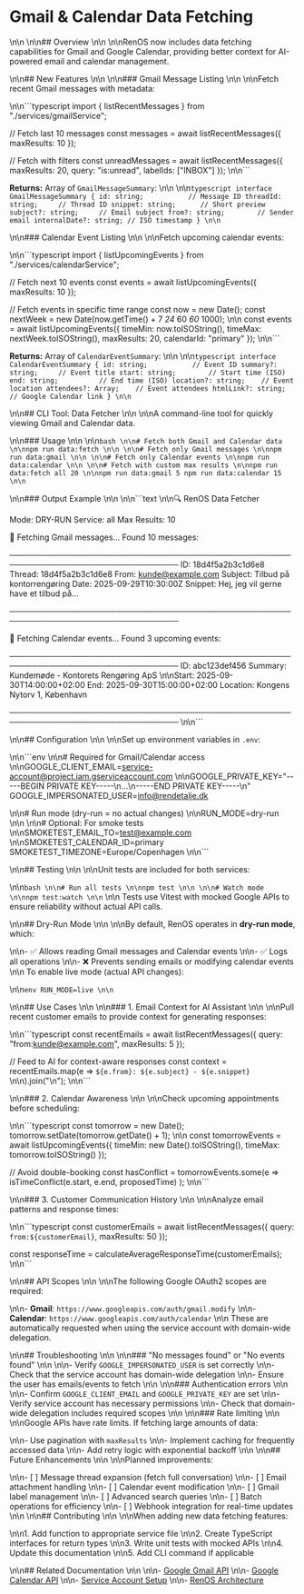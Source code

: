 # Gmail & Calendar Data Fetching\n\n\n\n## Overview\n\n\n\nRenOS now includes data fetching capabilities for Gmail and Google Calendar, providing better context for AI-powered email and calendar management.\n\n## New Features\n\n\n\n### Gmail Message Listing\n\n\n\nFetch recent Gmail messages with metadata:\n\n```typescriptimport { listRecentMessages } from "./services/gmailService";// Fetch last 10 messagesconst messages = await listRecentMessages({ maxResults: 10 });// Fetch with filtersconst unreadMessages = await listRecentMessages({    maxResults: 20,    query: "is:unread",    labelIds: ["INBOX"]});\n\n```**Returns:** Array of `GmailMessageSummary`:\n\n\n\n```typescriptinterface GmailMessageSummary {    id: string;           // Message ID    threadId: string;     // Thread ID    snippet: string;      // Short preview    subject?: string;     // Email subject    from?: string;        // Sender email    internalDate?: string; // ISO timestamp}\n\n```\n\n### Calendar Event Listing\n\n\n\nFetch upcoming calendar events:\n\n```typescriptimport { listUpcomingEvents } from "./services/calendarService";// Fetch next 10 eventsconst events = await listUpcomingEvents({ maxResults: 10 });// Fetch events in specific time rangeconst now = new Date();const nextWeek = new Date(now.getTime() + 7 _24_ 60 _60_ 1000);\n\nconst events = await listUpcomingEvents({    timeMin: now.toISOString(),    timeMax: nextWeek.toISOString(),    maxResults: 20,    calendarId: "primary"});\n\n```**Returns:** Array of `CalendarEventSummary`:\n\n\n\n```typescriptinterface CalendarEventSummary {    id: string;           // Event ID    summary?: string;     // Event title    start: string;        // Start time (ISO)    end: string;          // End time (ISO)    location?: string;    // Event location    attendees?: Array;    // Event attendees    htmlLink?: string;    // Google Calendar link}\n\n```\n\n## CLI Tool: Data Fetcher\n\n\n\nA command-line tool for quickly viewing Gmail and Calendar data.\n\n### Usage\n\n\n\n```bash\n\n# Fetch both Gmail and Calendar data\n\nnpm run data:fetch\n\n\n\n# Fetch only Gmail messages\n\nnpm run data:gmail\n\n\n\n# Fetch only Calendar events\n\nnpm run data:calendar\n\n\n\n# Fetch with custom max results\n\nnpm run data:fetch all 20\n\nnpm run data:gmail 5npm run data:calendar 15\n\n```\n\n### Output Example\n\n\n\n```text\n\n🔍 RenOS Data FetcherMode: DRY-RUNService: allMax Results: 10📧 Fetching Gmail messages...Found 10 messages:────────────────────────────────────────────────────────────────────────────────ID: 18d4f5a2b3c1d6e8Thread: 18d4f5a2b3c1d6e8From: <kunde@example.com>Subject: Tilbud på kontorrengøringDate: 2025-09-29T10:30:00ZSnippet: Hej, jeg vil gerne have et tilbud på...────────────────────────────────────────────────────────────────────────────────📅 Fetching Calendar events...Found 3 upcoming events:────────────────────────────────────────────────────────────────────────────────ID: abc123def456Summary: Kundemøde - Kontorets Rengøring ApS\n\nStart: 2025-09-30T14:00:00+02:00End: 2025-09-30T15:00:00+02:00Location: Kongens Nytorv 1, København────────────────────────────────────────────────────────────────────────────────\n\n```\n\n## Configuration\n\n\n\nSet up environment variables in `.env`:\n\n```env\n\n# Required for Gmail/Calendar access\n\nGOOGLE_CLIENT_EMAIL=<service-account@project.iam.gserviceaccount.com>\n\nGOOGLE_PRIVATE_KEY="-----BEGIN PRIVATE KEY-----\n...\n-----END PRIVATE KEY-----\n"GOOGLE_IMPERSONATED_USER=<info@rendetalje.dk>\n\n# Run mode (dry-run = no actual changes)\n\nRUN_MODE=dry-run\n\n\n\n# Optional: For smoke tests\n\nSMOKETEST_EMAIL_TO=<test@example.com>\n\nSMOKETEST_CALENDAR_ID=primarySMOKETEST_TIMEZONE=Europe/Copenhagen\n\n```\n\n## Testing\n\n\n\nUnit tests are included for both services:\n\n```bash\n\n# Run all tests\n\nnpm test\n\n\n\n# Watch mode\n\nnpm test:watch\n\n```\n\nTests use Vitest with mocked Google APIs to ensure reliability without actual API calls.\n\n## Dry-Run Mode\n\n\n\nBy default, RenOS operates in **dry-run mode**, which:\n\n- ✅ Allows reading Gmail messages and Calendar events\n\n- ✅ Logs all operations\n\n- ❌ Prevents sending emails or modifying calendar events\n\nTo enable live mode (actual API changes):\n\n```envRUN_MODE=live\n\n```\n\n## Use Cases\n\n\n\n### 1. Email Context for AI Assistant\n\n\n\nPull recent customer emails to provide context for generating responses:\n\n```typescriptconst recentEmails = await listRecentMessages({    query: "from:kunde@example.com",    maxResults: 5});// Feed to AI for context-aware responsesconst context = recentEmails.map(e =>    `${e.from}: ${e.subject} - ${e.snippet}`\n\n).join("\n");\n\n```\n\n### 2. Calendar Awareness\n\n\n\nCheck upcoming appointments before scheduling:\n\n```typescriptconst tomorrow = new Date();tomorrow.setDate(tomorrow.getDate() + 1);\n\nconst tomorrowEvents = await listUpcomingEvents({    timeMin: new Date().toISOString(),    timeMax: tomorrow.toISOString()});// Avoid double-bookingconst hasConflict = tomorrowEvents.some(e =>    isTimeConflict(e.start, e.end, proposedTime));\n\n```\n\n### 3. Customer Communication History\n\n\n\nAnalyze email patterns and response times:\n\n```typescriptconst customerEmails = await listRecentMessages({    query: `from:${customerEmail}`,    maxResults: 50});const responseTime = calculateAverageResponseTime(customerEmails);\n\n```\n\n## API Scopes\n\n\n\nThe following Google OAuth2 scopes are required:\n\n- **Gmail**: `https://www.googleapis.com/auth/gmail.modify`\n\n- **Calendar**: `https://www.googleapis.com/auth/calendar`\n\nThese are automatically requested when using the service account with domain-wide delegation.\n\n## Troubleshooting\n\n\n\n### "No messages found" or "No events found"\n\n\n\n- Verify `GOOGLE_IMPERSONATED_USER` is set correctly\n\n- Check that the service account has domain-wide delegation\n\n- Ensure the user has emails/events to fetch\n\n\n\n### Authentication errors\n\n\n\n- Confirm `GOOGLE_CLIENT_EMAIL` and `GOOGLE_PRIVATE_KEY` are set\n\n- Verify service account has necessary permissions\n\n- Check that domain-wide delegation includes required scopes\n\n\n\n### Rate limiting\n\n\n\nGoogle APIs have rate limits. If fetching large amounts of data:\n\n- Use pagination with `maxResults`\n\n- Implement caching for frequently accessed data\n\n- Add retry logic with exponential backoff\n\n\n\n## Future Enhancements\n\n\n\nPlanned improvements:\n\n- [ ] Message thread expansion (fetch full conversation)\n\n- [ ] Email attachment handling\n\n- [ ] Calendar event modification\n\n- [ ] Gmail label management\n\n- [ ] Advanced search queries\n\n- [ ] Batch operations for efficiency\n\n- [ ] Webhook integration for real-time updates\n\n\n\n## Contributing\n\n\n\nWhen adding new data fetching features:\n\n1. Add function to appropriate service file\n\n2. Create TypeScript interfaces for return types\n\n3. Write unit tests with mocked APIs\n\n4. Update this documentation\n\n5. Add CLI command if applicable\n\n## Related Documentation\n\n\n\n- [Google Gmail API](https://developers.google.com/gmail/api)\n\n- [Google Calendar API](https://developers.google.com/calendar/api)\n\n- [Service Account Setup](./SERVICE_ACCOUNT_SETUP.md)\n\n- [RenOS Architecture](./ARCHITECTURE.md)